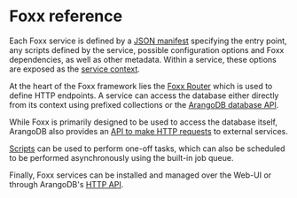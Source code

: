 Foxx reference
==============

Each Foxx service is defined by a [JSON manifest](Manifest.md) specifying the entry point,
any scripts defined by the service, possible configuration options and Foxx dependencies,
as well as other metadata. Within a service, these options are exposed as the [service context](Context.md).

At the heart of the Foxx framework lies the [Foxx Router](Routers/README.md) which is used to define HTTP endpoints.
A service can access the database either directly from its context using prefixed collections or the [ArangoDB database API](Modules/README.md).

While Foxx is primarily designed to be used to access the database itself, ArangoDB also provides an [API to make HTTP requests](Modules/README.md) to external services.

[Scripts](Scripts.md) can be used to perform one-off tasks, which can also be scheduled to be performed asynchronously using the built-in job queue.

Finally, Foxx services can be installed and managed over the Web-UI or through
ArangoDB's [HTTP API](../../../HTTP/Foxx/Management.html).
